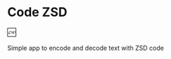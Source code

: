 # Code ZSD

![logo](https://github.com/bilec/Code_ZSD/blob/master/src/main/resources/icon/icon.png)

Simple app to encode and decode text with ZSD code
